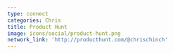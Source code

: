 ```yaml
---
type: connect
categories: Chris
title: Product Hunt
image: icons/social/product-hunt.png
network_link: 'http://producthunt.com/@chrischinch'
---
```

